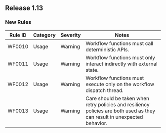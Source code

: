 ## Release 1.13

### New Rules

| Rule ID | Category | Severity | Notes                                                                                                                     |
|---------|----------|----------|---------------------------------------------------------------------------------------------------------------------------|
| WF0010  | Usage    | Warning  | Workflow functions must call deterministic APIs.                                                                          |
| WF0011  | Usage    | Warning  | Workflow functions must only interact indirectly with external state.                                                     |
| WF0012  | Usage    | Warning  | Workflow functions must execute only on the workflow dispatch thread.                                                     |
| WF0013  | Usage    | Warning  | Care should be taken when retry policies and resiliency policies are both used as they can result in unexpected behavior. |